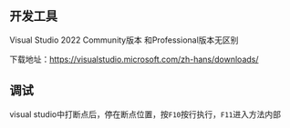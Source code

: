 ## 开发工具

Visual Studio 2022 Community版本	和Professional版本无区别

下载地址：https://visualstudio.microsoft.com/zh-hans/downloads/



## 调试

visual studio中打断点后，停在断点位置，按`F10`按行执行，`F11`进入方法内部

